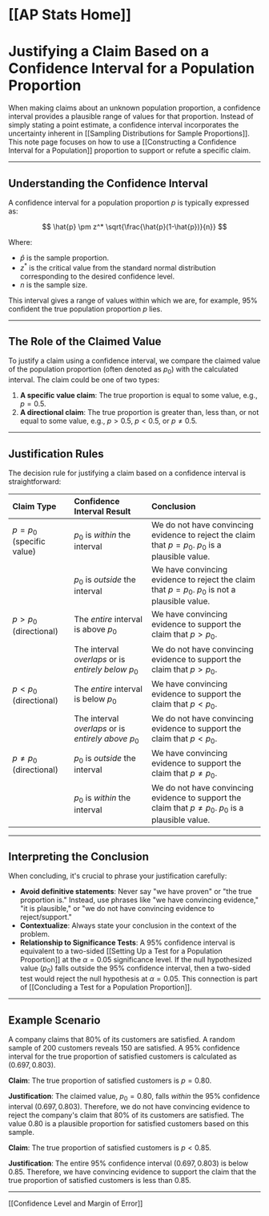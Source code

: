 # [[AP Stats Home]]
# Justifying a Claim Based on a Confidence Interval for a Population Proportion

When making claims about an unknown population proportion, a confidence interval provides a plausible range of values for that proportion. Instead of simply stating a point estimate, a confidence interval incorporates the uncertainty inherent in [[Sampling Distributions for Sample Proportions]]. This note page focuses on how to use a [[Constructing a Confidence Interval for a Population]] proportion to support or refute a specific claim.

---

## Understanding the Confidence Interval

A confidence interval for a population proportion $p$ is typically expressed as:

$$
\hat{p} \pm z^* \sqrt{\frac{\hat{p}(1-\hat{p})}{n}}
$$

Where:
*   $\hat{p}$ is the sample proportion.
*   $z^*$ is the critical value from the standard normal distribution corresponding to the desired confidence level.
*   $n$ is the sample size.

This interval gives a range of values within which we are, for example, 95% confident the true population proportion $p$ lies.

---

## The Role of the Claimed Value

To justify a claim using a confidence interval, we compare the claimed value of the population proportion (often denoted as $p_0$) with the calculated interval. The claim could be one of two types:

1.  **A specific value claim**: The true proportion is equal to some value, e.g., $p = 0.5$.
2.  **A directional claim**: The true proportion is greater than, less than, or not equal to some value, e.g., $p > 0.5$, $p < 0.5$, or $p \neq 0.5$.

---

## Justification Rules

The decision rule for justifying a claim based on a confidence interval is straightforward:

| Claim Type                      | Confidence Interval Result                                    | Conclusion                                                                                                |
| :------------------------------ | :-------------------------------------------------------------- | :-------------------------------------------------------------------------------------------------------- |
| $p = p_0$ (specific value)      | $p_0$ is *within* the interval                                | We do not have convincing evidence to reject the claim that $p = p_0$. $p_0$ is a plausible value.        |
|                                 | $p_0$ is *outside* the interval                               | We have convincing evidence to reject the claim that $p = p_0$. $p_0$ is not a plausible value.           |
| $p > p_0$ (directional)         | The *entire* interval is above $p_0$                          | We have convincing evidence to support the claim that $p > p_0$.                                          |
|                                 | The interval *overlaps* or is *entirely below* $p_0$           | We do not have convincing evidence to support the claim that $p > p_0$.                                   |
| $p < p_0$ (directional)         | The *entire* interval is below $p_0$                          | We have convincing evidence to support the claim that $p < p_0$.                                          |
|                                 | The interval *overlaps* or is *entirely above* $p_0$           | We do not have convincing evidence to support the claim that $p < p_0$.                                   |
| $p \neq p_0$ (directional)      | $p_0$ is *outside* the interval                               | We have convincing evidence to support the claim that $p \neq p_0$.                                       |
|                                 | $p_0$ is *within* the interval                                | We do not have convincing evidence to support the claim that $p \neq p_0$. $p_0$ is a plausible value.    |

---

## Interpreting the Conclusion

When concluding, it's crucial to phrase your justification carefully:

*   **Avoid definitive statements**: Never say "we have proven" or "the true proportion is." Instead, use phrases like "we have convincing evidence," "it is plausible," or "we do not have convincing evidence to reject/support."
*   **Contextualize**: Always state your conclusion in the context of the problem.
*   **Relationship to Significance Tests**: A 95% confidence interval is equivalent to a two-sided [[Setting Up a Test for a Population Proportion]] at the $\alpha = 0.05$ significance level. If the null hypothesized value ($p_0$) falls outside the 95% confidence interval, then a two-sided test would reject the null hypothesis at $\alpha = 0.05$. This connection is part of [[Concluding a Test for a Population Proportion]].

---

## Example Scenario

A company claims that 80% of its customers are satisfied. A random sample of 200 customers reveals 150 are satisfied. A 95% confidence interval for the true proportion of satisfied customers is calculated as $(0.697, 0.803)$.

**Claim**: The true proportion of satisfied customers is $p = 0.80$.

**Justification**: The claimed value, $p_0 = 0.80$, falls *within* the 95% confidence interval $(0.697, 0.803)$. Therefore, we do not have convincing evidence to reject the company's claim that 80% of its customers are satisfied. The value 0.80 is a plausible proportion for satisfied customers based on this sample.

**Claim**: The true proportion of satisfied customers is $p < 0.85$.

**Justification**: The entire 95% confidence interval $(0.697, 0.803)$ is below 0.85. Therefore, we have convincing evidence to support the claim that the true proportion of satisfied customers is less than 0.85.

---

[[Confidence Level and Margin of Error]]